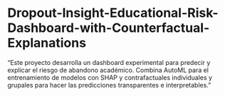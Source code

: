 # Dropout-Insight-Educational-Risk-Dashboard-with-Counterfactual-Explanations
“Este proyecto desarrolla un dashboard experimental para predecir y explicar el riesgo de abandono académico. Combina AutoML para el entrenamiento de modelos con SHAP y contrafactuales individuales y grupales para hacer las predicciones transparentes e interpretables.”
